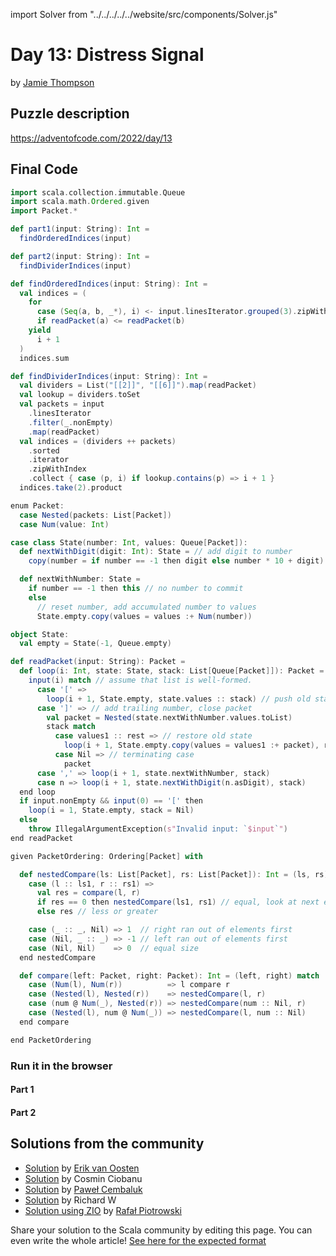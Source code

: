 import Solver from "../../../../../website/src/components/Solver.js"

# Day 13: Distress Signal
by [Jamie Thompson](https://twitter.com/bishabosha)

## Puzzle description

https://adventofcode.com/2022/day/13

## Final Code

```scala
import scala.collection.immutable.Queue
import scala.math.Ordered.given
import Packet.*

def part1(input: String): Int =
  findOrderedIndices(input)

def part2(input: String): Int =
  findDividerIndices(input)

def findOrderedIndices(input: String): Int =
  val indices = (
    for
      case (Seq(a, b, _*), i) <- input.linesIterator.grouped(3).zipWithIndex
      if readPacket(a) <= readPacket(b)
    yield
      i + 1
  )
  indices.sum

def findDividerIndices(input: String): Int =
  val dividers = List("[[2]]", "[[6]]").map(readPacket)
  val lookup = dividers.toSet
  val packets = input
    .linesIterator
    .filter(_.nonEmpty)
    .map(readPacket)
  val indices = (dividers ++ packets)
    .sorted
    .iterator
    .zipWithIndex
    .collect { case (p, i) if lookup.contains(p) => i + 1 }
  indices.take(2).product

enum Packet:
  case Nested(packets: List[Packet])
  case Num(value: Int)

case class State(number: Int, values: Queue[Packet]):
  def nextWithDigit(digit: Int): State = // add digit to number
    copy(number = if number == -1 then digit else number * 10 + digit)

  def nextWithNumber: State =
    if number == -1 then this // no number to commit
    else
      // reset number, add accumulated number to values
      State.empty.copy(values = values :+ Num(number))

object State:
  val empty = State(-1, Queue.empty)

def readPacket(input: String): Packet =
  def loop(i: Int, state: State, stack: List[Queue[Packet]]): Packet =
    input(i) match // assume that list is well-formed.
      case '[' =>
        loop(i + 1, State.empty, state.values :: stack) // push old state to stack
      case ']' => // add trailing number, close packet
        val packet = Nested(state.nextWithNumber.values.toList)
        stack match
          case values1 :: rest => // restore old state
            loop(i + 1, State.empty.copy(values = values1 :+ packet), rest)
          case Nil => // terminating case
            packet
      case ',' => loop(i + 1, state.nextWithNumber, stack)
      case n => loop(i + 1, state.nextWithDigit(n.asDigit), stack)
  end loop
  if input.nonEmpty && input(0) == '[' then
    loop(i = 1, State.empty, stack = Nil)
  else
    throw IllegalArgumentException(s"Invalid input: `$input`")
end readPacket

given PacketOrdering: Ordering[Packet] with

  def nestedCompare(ls: List[Packet], rs: List[Packet]): Int = (ls, rs) match
    case (l :: ls1, r :: rs1) =>
      val res = compare(l, r)
      if res == 0 then nestedCompare(ls1, rs1) // equal, look at next element
      else res // less or greater

    case (_ :: _, Nil) => 1  // right ran out of elements first
    case (Nil, _ :: _) => -1 // left ran out of elements first
    case (Nil, Nil)    => 0  // equal size
  end nestedCompare

  def compare(left: Packet, right: Packet): Int = (left, right) match
    case (Num(l), Num(r))          => l compare r
    case (Nested(l), Nested(r))    => nestedCompare(l, r)
    case (num @ Num(_), Nested(r)) => nestedCompare(num :: Nil, r)
    case (Nested(l), num @ Num(_)) => nestedCompare(l, num :: Nil)
  end compare

end PacketOrdering
```

### Run it in the browser

#### Part 1

<Solver puzzle="day13-part1" year="2022"/>

#### Part 2

<Solver puzzle="day13-part2" year="2022"/>

## Solutions from the community
- [Solution](https://github.com/erikvanoosten/advent-of-code/blob/main/src/main/scala/nl/grons/advent/y2022/Day13.scala) by [Erik van Oosten](https://github.com/erikvanoosten)
- [Solution](https://github.com/cosminci/advent-of-code/blob/master/src/main/scala/com/github/cosminci/aoc/_2022/Day13.scala) by Cosmin Ciobanu
- [Solution](https://github.com/AvaPL/Advent-of-Code-2022/tree/main/src/main/scala/day13) by [Paweł Cembaluk](https://github.com/AvaPL)
- [Solution](https://github.com/w-r-z-k/aoc2022/blob/main/src/main/scala/Day13.scala) by Richard W
- [Solution using ZIO](https://github.com/rpiotrow/advent-of-code-2022/tree/main/src/main/scala/io/github/rpiotrow/advent2022/day13) by [Rafał Piotrowski](https://github.com/rpiotrow)

Share your solution to the Scala community by editing this page.
You can even write the whole article! [See here for the expected format](https://github.com/scalacenter/scala-advent-of-code/discussions/424)
